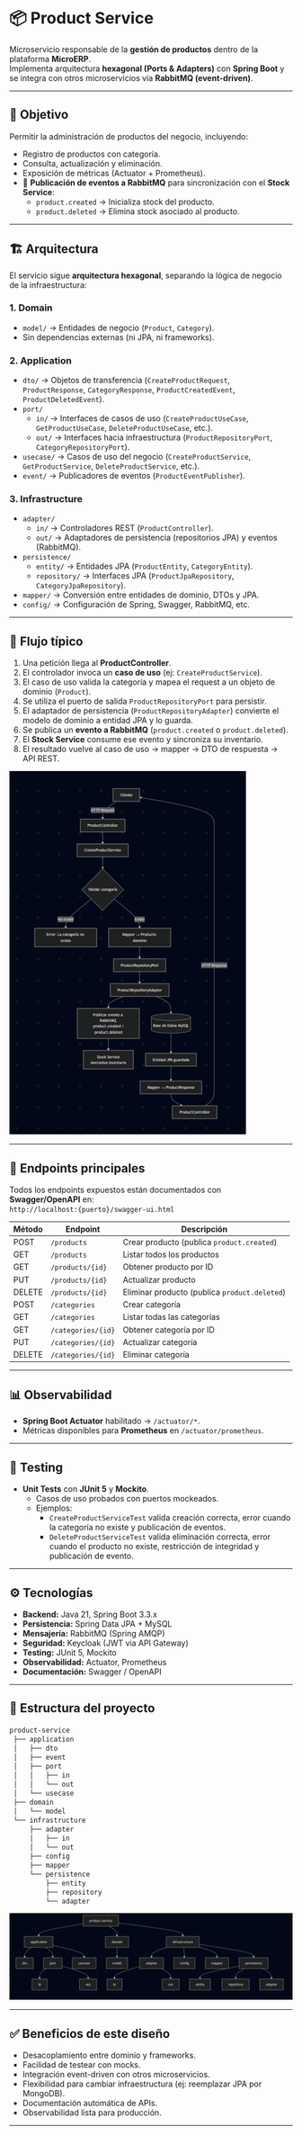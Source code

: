# 📦 Product Service

Microservicio responsable de la **gestión de productos** dentro de la plataforma **MicroERP**.  
Implementa arquitectura **hexagonal (Ports & Adapters)** con **Spring Boot** y se integra con otros microservicios vía **RabbitMQ (event-driven)**.

---

## 🎯 Objetivo
Permitir la administración de productos del negocio, incluyendo:
- Registro de productos con categoría.
- Consulta, actualización y eliminación.
- Exposición de métricas (Actuator + Prometheus).
- 📢 **Publicación de eventos a RabbitMQ** para sincronización con el **Stock Service**:
    - `product.created` → Inicializa stock del producto.
    - `product.deleted` → Elimina stock asociado al producto.

---

## 🏗️ Arquitectura

El servicio sigue **arquitectura hexagonal**, separando la lógica de negocio de la infraestructura:

### 1. **Domain**
- `model/` → Entidades de negocio (`Product`, `Category`).
- Sin dependencias externas (ni JPA, ni frameworks).

### 2. **Application**
- `dto/` → Objetos de transferencia (`CreateProductRequest`, `ProductResponse`, `CategoryResponse`, `ProductCreatedEvent`, `ProductDeletedEvent`).
- `port/`
    - `in/` → Interfaces de casos de uso (`CreateProductUseCase`, `GetProductUseCase`, `DeleteProductUseCase`, etc.).
    - `out/` → Interfaces hacia infraestructura (`ProductRepositoryPort`, `CategoryRepositoryPort`).
- `usecase/` → Casos de uso del negocio (`CreateProductService`, `GetProductService`, `DeleteProductService`, etc.).
- `event/` → Publicadores de eventos (`ProductEventPublisher`).

### 3. **Infrastructure**
- `adapter/`
    - `in/` → Controladores REST (`ProductController`).
    - `out/` → Adaptadores de persistencia (repositorios JPA) y eventos (RabbitMQ).
- `persistence/`
    - `entity/` → Entidades JPA (`ProductEntity`, `CategoryEntity`).
    - `repository/` → Interfaces JPA (`ProductJpaRepository`, `CategoryJpaRepository`).
- `mapper/` → Conversión entre entidades de dominio, DTOs y JPA.
- `config/` → Configuración de Spring, Swagger, RabbitMQ, etc.

---

## 🔄 Flujo típico

1. Una petición llega al **ProductController**.
2. El controlador invoca un **caso de uso** (ej: `CreateProductService`).
3. El caso de uso valida la categoría y mapea el request a un objeto de dominio (`Product`).
4. Se utiliza el puerto de salida `ProductRepositoryPort` para persistir.
5. El adaptador de persistencia (`ProductRepositoryAdapter`) convierte el modelo de dominio a entidad JPA y lo guarda.
6. Se publica un **evento a RabbitMQ** (`product.created` o `product.deleted`).
7. El **Stock Service** consume ese evento y sincroniza su inventario.
8. El resultado vuelve al caso de uso → mapper → DTO de respuesta → API REST.

![img.png](img.png)

---

## 🚀 Endpoints principales

Todos los endpoints expuestos están documentados con **Swagger/OpenAPI** en:  
`http://localhost:{puerto}/swagger-ui.html`

| Método | Endpoint          | Descripción                 |
|--------|-------------------|-----------------------------|
| POST   | `/products`       | Crear producto (publica `product.created`) |
| GET    | `/products`       | Listar todos los productos  |
| GET    | `/products/{id}`  | Obtener producto por ID     |
| PUT    | `/products/{id}`  | Actualizar producto         |
| DELETE | `/products/{id}`  | Eliminar producto (publica `product.deleted`) |
| POST   | `/categories`     | Crear categoría             |
| GET    | `/categories`     | Listar todas las categorías |
| GET    | `/categories/{id}`| Obtener categoría por ID    |
| PUT    | `/categories/{id}`| Actualizar categoría        |
| DELETE | `/categories/{id}`| Eliminar categoría          |

---

## 📊 Observabilidad

- **Spring Boot Actuator** habilitado → `/actuator/*`.
- Métricas disponibles para **Prometheus** en `/actuator/prometheus`.

---

## 🧪 Testing

- **Unit Tests** con **JUnit 5** y **Mockito**.
    - Casos de uso probados con puertos mockeados.
    - Ejemplos:
        - `CreateProductServiceTest` valida creación correcta, error cuando la categoría no existe y publicación de eventos.
        - `DeleteProductServiceTest` valida eliminación correcta, error cuando el producto no existe, restricción de integridad y publicación de evento.

---

## ⚙️ Tecnologías

- **Backend:** Java 21, Spring Boot 3.3.x
- **Persistencia:** Spring Data JPA + MySQL
- **Mensajería:** RabbitMQ (Spring AMQP)
- **Seguridad:** Keycloak (JWT via API Gateway)
- **Testing:** JUnit 5, Mockito
- **Observabilidad:** Actuator, Prometheus
- **Documentación:** Swagger / OpenAPI

---

## 📂 Estructura del proyecto

```
product-service
 ├── application
 │   ├── dto
 │   ├── event
 │   ├── port
 │   │   ├── in
 │   │   └── out
 │   └── usecase
 ├── domain
 │   └── model
 └── infrastructure
     ├── adapter
     │   ├── in
     │   └── out
     ├── config
     ├── mapper
     └── persistence
         ├── entity
         ├── repository
         └── adapter
```
![img_1.png](img_1.png)

---

## ✅ Beneficios de este diseño

- Desacoplamiento entre dominio y frameworks.
- Facilidad de testear con mocks.
- Integración event-driven con otros microservicios.
- Flexibilidad para cambiar infraestructura (ej: reemplazar JPA por MongoDB).
- Documentación automática de APIs.
- Observabilidad lista para producción.

---
